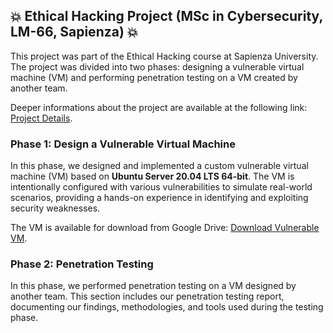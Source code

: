 ## 💥 Ethical Hacking Project (MSc in Cybersecurity, LM-66, Sapienza) 💥

This project was part of the Ethical Hacking course at Sapienza University. The project was divided into two phases: designing a vulnerable virtual machine (VM) and performing penetration testing on a VM created by another team.

Deeper informations about the project are available at the following link:
[Project Details](https://sites.google.com/view/simoneciferri/projects/ethical-hacking-vulnerable-vm-design-and-penetration-testing).

### Phase 1: Design a Vulnerable Virtual Machine

In this phase, we designed and implemented a custom vulnerable virtual machine (VM) based on **Ubuntu Server 20.04 LTS 64-bit**. The VM is intentionally configured with various vulnerabilities to simulate real-world scenarios, providing a hands-on experience in identifying and exploiting security weaknesses.

The VM is available for download from Google Drive:
[Download Vulnerable VM](https://drive.google.com/drive/folders/1M4-EpXrN4JHkClAVfyBYH6qS_WBWMGFe?usp=sharing).

### Phase 2: Penetration Testing

In this phase, we performed penetration testing on a VM designed by another team. This section includes our penetration testing report, documenting our findings, methodologies, and tools used during the testing phase.
